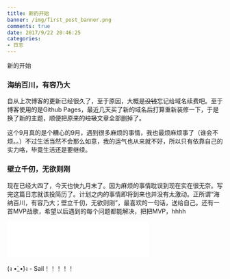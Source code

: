 ```yaml
---
title: 新的开始
banner: /img/first_post_banner.png
comments: true
date: 2017/9/22 20:46:25
categories:
- 日志
---
```


新的开始

### 海纳百川，有容乃大

自从上次博客的更新已经很久了，至于原因，大概是~~没钱~~忘记给域名续费吧。至于博客使用的是Github Pages，最近几天买了新的域名后打算重新装修一下，于是换了新的主题，顺便把原来的~~垃圾~~文章全部删掉了。
<!-- more -->
这个9月真的是个糟心的9月，遇到很多麻烦的事情，我也最烦麻烦事了（谁会不烦。。）不过生活当然不会那么如意，我的运气也从来就不好，所以只有依靠自己的实力咯，毕竟生活还是要继续。

### 壁立千仞，无欲则刚

现在已经大四了，今天也快九月末了。因为麻烦的事情耽误到现在实在很无奈。写完这篇日志就该投简历了。计划之内的事情即将到来也并没有太激动。正所谓“海纳百川，有容乃大；壁立千仞，无欲则刚”，最喜欢的一句话，送给自己。还有一首MVP战歌，希望以后遇到的每个问题都能解决，把把MVP，hhhh
<iframe frameborder="no" border="0" marginwidth="0" marginheight="0" width=330 height=86 src="//music.163.com/outchain/player?type=2&id=3935191&auto=0&height=66"></iframe>

(ง •̀_•́)ง - Sail！！！！！